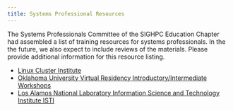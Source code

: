 ```yaml
---
title: Systems Professional Resources
---
```


The Systems Professionals Committee of the SIGHPC Education Chapter had assembled a list of training resources for systems professionals.  In the the future, we also expect to include reviews of the materials.  Please provide additional information for this resource listing.

* [Linux Cluster Institute](http://linuxclustersinstitute.org/)
* [Oklahoma University Virtual Residency Introductory/Intermediate Workshops](http://www.oscer.ou.edu/virtualresidency2019.php)
* [Los Alamos National Laboratory Information Science and Technology Institute ISTI](https://www.lanl.gov/projects/national-security-education-center/information-science-technology/summer-schools/cscnsi/index.php)
